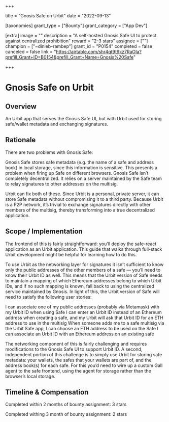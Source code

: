 +++

title = "Gnosis Safe on Urbit"
date = "2022-09-13"

[taxonomies]
grant_type = ["Bounty"]
grant_category = ["App Dev"]

[extra]
image = ""
description = "A self-hosted Gnosis Safe UI to protect against centralized prohibition"
reward = "2-3 stars"
assignee = [""]
champion = ["~dinleb-rambep"]
grant_id = "P0154"
completed = false
canceled = false
link = "https://airtable.com/shr4qt9t9kz7RaOIa?prefill_Grant+ID=B0154&prefill_Grant+Name=Gnosis%20Safe"

+++

# Gnosis Safe on Urbit

## Overview

An Urbit app that serves the Gnosis Safe UI, but with Urbit used for storing safe/wallet metadata and exchanging signatures.

## Rationale

There are two problems with Gnosis Safe:

Gnosis Safe stores safe metadata (e.g. the name of a safe and address book) in local storage, since this information is sensitive. This presents a problem when firing up Safe on different browsers.
Gnosis Safe isn’t completely decentralized. It relies on a server maintained by the Safe team to relay signatures to other addresses on the multisig.

Urbit can fix both of these. Since Urbit is a personal, private server, it can store Safe metadata without compromising it to a third party. Because Urbit is a P2P network, it’s trivial to exchange signatures directly with other members of the multisig, thereby transforming into a true decentralized application.

## Scope / Implementation

The frontend of this is fairly straightforward: you’ll deploy the safe-react application as an Urbit application. This guide that walks through full-stack Urbit development might be helpful for learning how to do this. 

To use Urbit as the networking layer for signatures it isn’t sufficient to know only the public addresses of the other members of a safe — you’ll need to know their Urbit ID as well. This means that the Urbit version of Safe needs to maintain a mapping of which Ethereum addresses belong to which Urbit IDs, and if no such mapping is known, fall back to using the centralized service maintained by Gnosis. In light of this, the Urbit version of Safe will need to satisfy the following user stories:

I can associate one of my public addresses (probably via Metamask) with my Urbit ID when using Safe
I can enter an Urbit ID instead of an Ethereum address when creating a safe, and my Urbit will ask that Urbit ID for an ETH address to use in the multisig
When someone adds me to a safe multisig via the Urbit Safe app, I can choose an ETH address to be used on the Safe
I can associate an Urbit ID with an Ethereum address on an existing safe

The networking component of this is fairly challenging and requires modifications to the Gnosis Safe UI to support Urbit ID. A second, independent portion of this challenge is to simply use Urbit for storing safe metadata: your wallets, the safes that your wallets are part of, and the address book(s) for each safe. For this you’d need to wire up a custom Gall agent to the safe frontend, using the agent for storage rather than the browser’s local storage.


## Timeline & Compensation

Completed within 2 months of bounty assignment: 3 stars

Completed withing 3 month of bounty assignment: 2 stars
